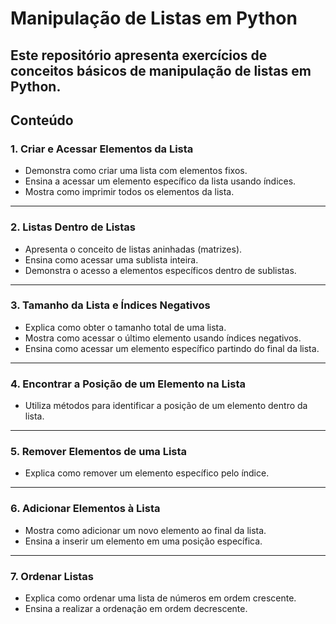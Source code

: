 # Manipulação de Listas em Python

Este repositório apresenta exercícios de conceitos básicos de manipulação de listas em Python.
---

## Conteúdo

### 1. Criar e Acessar Elementos da Lista
- Demonstra como criar uma lista com elementos fixos.
- Ensina a acessar um elemento específico da lista usando índices.
- Mostra como imprimir todos os elementos da lista.

---

### 2. Listas Dentro de Listas
- Apresenta o conceito de listas aninhadas (matrizes).
- Ensina como acessar uma sublista inteira.
- Demonstra o acesso a elementos específicos dentro de sublistas.

---

### 3. Tamanho da Lista e Índices Negativos
- Explica como obter o tamanho total de uma lista.
- Mostra como acessar o último elemento usando índices negativos.
- Ensina como acessar um elemento específico partindo do final da lista.

---

### 4. Encontrar a Posição de um Elemento na Lista
- Utiliza métodos para identificar a posição de um elemento dentro da lista.

---

### 5. Remover Elementos de uma Lista
- Explica como remover um elemento específico pelo índice.

---

### 6. Adicionar Elementos à Lista
- Mostra como adicionar um novo elemento ao final da lista.
- Ensina a inserir um elemento em uma posição específica.

---

### 7. Ordenar Listas
- Explica como ordenar uma lista de números em ordem crescente.
- Ensina a realizar a ordenação em ordem decrescente.
